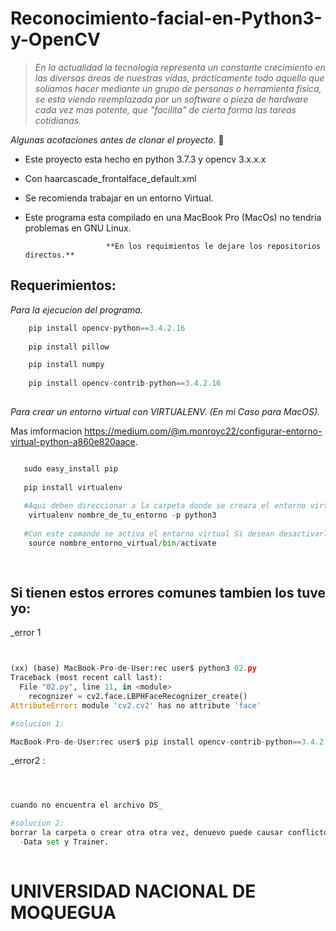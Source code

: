 

# Reconocimiento-facial-en-Python3-y-OpenCV


> _En la actualidad la tecnologia representa un constante crecimiento en las diversas áreas de nuestras vidas, prácticamente todo aquello que solíamos hacer mediante un grupo de personas o herramienta física, se esta viendo reemplazada por un software o pieza de hardware cada vez mas potente, que "facilita" de cierta forma las tareas cotidianas._

_Algunas acotaciones antes de clonar el proyecto._ 🚀

- Este proyecto esta hecho en python 3.7.3 y opencv 3.x.x.x
- Con haarcascade_frontalface_default.xml
- Se recomienda trabajar en un entorno Virtual.
- Este programa esta compilado en una MacBook Pro (MacOs) no tendria problemas en GNU Linux.

                        **En los requimientos le dejare los repositorios directos.**


## Requerimientos:

  _Para la ejecucion del programa._

```python
    pip install opencv-python==3.4.2.16
  
    pip install pillow

    pip install numpy
  
    pip install opencv-contrib-python==3.4.2.16
  
```
  _Para crear un entorno virtual con VIRTUALENV. (En mi Caso para MacOS)._
  
  Mas imformacion https://medium.com/@m.monroyc22/configurar-entorno-virtual-python-a860e820aace.
  
```python

   sudo easy_install pip
  
   pip install virtualenv
  
   #Aqui deben direccionar a la carpeta donde se creara el entorno virtorno virtual. 
    virtualenv nombre_de_tu_entorno -p python3
  
   #Con este comando se activa el entorno virtual Si desean desactivarlo **deactivate**.
    source nombre_entorno_virtual/bin/activate 
  
  
```


## Si tienen estos errores comunes tambien los tuve yo:

_error 1

```python


(xx) (base) MacBook-Pro-de-User:rec user$ python3 02.py
Traceback (most recent call last):
  File "02.py", line 11, in <module>
    recognizer = cv2.face.LBPHFaceRecognizer_create()
AttributeError: module 'cv2.cv2' has no attribute 'face'

#solucion 1:

MacBook-Pro-de-User:rec user$ pip install opencv-contrib-python==3.4.2.16

```
_error2 :

```python



cuando no encuentra el archivo DS_

#solucion 2:
borrar la carpeta o crear otra otra vez, denuevo puede causar conflicto: 
  -Data set y Trainer.
  
```
  
  
  
  
  # UNIVERSIDAD NACIONAL DE MOQUEGUA #
  







